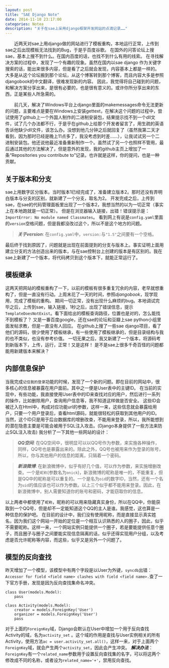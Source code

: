 ```yaml
---
layout: post
title: "SAE Django Note"
date: 2014-11-10 23:17:00
categories: Notea
description: "关于在sae上采用django框架开发网站的点滴记录……"
---
```



&emsp;&emsp;近两天对sae上用django做的网站进行了模板重构，本地运行正常，上传到sae之后出现模板无法找到的Bug，于是乎百度谷歌。
在国外的问答论坛上搜sae，基本上搜不到什么。在国内百度的话，也找不到什么有用的线索。
在寻找解决方案的过程中，发现了一个有趣的现象。虽然在国内以sae django 作为关键字搜索的话，能出来很多内容，但是看了之后就会发现，内容基本上都是一样的。
大多是从这个论坛搬到那个论坛，从这个博客转到那个博客，而且内容大多是参照djangobook的中文翻译，很难发现新的内容。
因此，我觉得将自己碰到的问题，和解决方案分享出来，是很有必要的，也是很有意义的。或许你所分享出来的东西，正是某些人所急需的。


&emsp;&emsp;前几天，解决了Windows平台上django里面的makemessages命令无法更新的问题，主要难点是要在Windows上安装gettext，在解决这个问题的过程中，尝试使用了github上一个外国人制作的二进制安装包，结果提示找不到一个dll文件，试了几个办法都不行，于是乎在github上给那个开发者留言了，用生疏的英语告诉他缺少dll文件，该怎么办。没想到他几分钟之后就回复了（虽然我第二天才看到，因为那时已经是晚上11点多了，我没考虑到时差……），让我试试另一个二进制安装包。他还说他最近准备重新制作一个。虽然试了另一个也照样不管用，最后通过其他的方法解决了，但是意外的发现，我的github主页上增加了一条“Repositories you contribute to”记录。也许就是这样，你的提问，也是一种贡献。


## 关于版本和分支

sae上用数字区分版本。当时版本1已经完成了，准备建立版本2。那时还没有弄明白版本与分支的区别，就新建了一个分支，取名为2。
开发完成之后，上传到sae，在sae的代码管理面板里出现了一个版本2，我想当然的以为一切正常（事实上在本地跑就是一切正常）。
但是在浏览器输入链接，出错！错误提示是：`ImportError: No module named Classmates`。
看到网上有说是`config.yaml`里面的`version`空格问题，但是我都没改过这个，所以不是这个地方的问题。

>***关于version***:
>在`config.yaml`中，`version:`与`"1.5"`之间要有一个空格。

最后终于找到原因了，问题就是出现在前面提到的分支与版本上。事实证明上面用建立分支的方法创造出来的版本，与在sae控制台上创建的版本是有区别的。我在sae上新建了一个版本，将代码拷贝到这个版本下，就能正常运行了。


## 模板继承

这两天把网站的模板重构了一下，以前的模板有很多重复冗余的内容，老早就想重构了，但是一直没有行动。上周末花了一天的时间，参照*djangobook*，现学现用，完成了模板的重构。
期间一切正常，没有出现什么麻烦的bug。本地调试完毕之后，上传到sae，输入链接，1秒之后，出现了错误信息，提示`TemplateDoesNotExist`。看下面给出的模板查询路径，位置也是对的，怎么能找不到模板了？
又是一番百度google，还在sae的论坛和豆瓣上sae python小组里面发帖求教，但是一直没有人回应。
在github上搜了一些sae django项目，看了他们的源码，很少使用了模板继承，有一些使用了模板继承的，但是目录结构与我的也不类似，也没有参考价值。
一切无果之后，我又新建了一个版本，将源码考到新版本下，上传，运行，正常！又是这样！
是不是sae上很多千奇百怪的问题都能用新建版本来解决？


## 内部信息保护

当我完成`记住我的登录`功能的时候，发现了一个新的问题。即在目前的网站中，很多核心的信息被暴露在用户面前。其中之一便是User表中的主键ID。
在当前的实现中，有些功能，我直接使用User表中的ID来查找对应的用户，然后进行一系列的操作，比如删除用户，查询用户信息等，我不知道这样做是否安全。
这些ID会被迁入在Html中，构成对应功能url的参数，这样一来，这些信息就会暴露给用户，只要一个用户登录后，查看html源码，就能很轻松的获取到其他用户的ID。
当然，这个ID只是用于后台数据库的增删改查，不能用来登录，所以，我所能想到的潜在隐患主要是可能会被用于SQL注入攻击。(Django本身提供了一些方法来防止SQL注入攻击)
我分析了一下其他一些网站的设计：

>***QQ空间***: 
>在QQ空间中，很明显可以以QQ号作为参数，来实施各种操作，同样，QQ号也是暴露出来的。除此之外，QQ号也被用来作为登录的账号，所以，你与其他用户的信息的距离，只隔着一个密码。

>***新浪微博***:
>在新浪微博中，似乎有好几个值，可以作为参数，来实施增删改查。一个是`昵称`(参数名为`onick`)，新浪微博的昵称是唯一的，不能重复，但是QQ中的昵称是可以重复的。一个是名为`oid`的数字ID，当然，还有一个名为`uid`的值应该也可以作为参数。以上三个似乎都不能用来登录。因此，在新浪微博中，别人需要知道你的账号和密码，才能窃取你的信息。

以上两者中都使用了`昵称`，昵称的可以用来隐藏真实身份，所以在QQ中，你能获取到一个QQ号，但是却不一定能知道这个QQ的主人是谁。我感觉，这也算是一种信息的保护吧。
在目前的设计中，我们没有使用昵称，而是直接显示真实姓名，因为我们这个网站一开始的定位是一个相互认识熟悉的人的圈子，因此，似乎不需要昵称。这样一来，一个网站实例只能提供一个圈子，若是要能提供任意个圈子，而且圈子与圈子之间要能实现信息隔离的话，似乎还得实现用户分组，以及考虑是否允许昵称等内容，而这些，似乎又是另外一个问题了。


## 模型的反向查找

昨天增加了一个模型，该模型中有两个字段是以User为外键，`syncdb`出错：`Accessor for field <field name> clashes with field <field name>.`查了一下官方手册，发现是因为反向查找集命名冲突。

```
class User(models.Model):
    pass

class Activity(models.Model):
    creator = models.ForeignKey('User')
    organizer = models.ForeignKey('User')
    pass
```
对于上面的`ForeignKey`域，Django会默认在User中增加一个用于反向查找Activity的域，名为`activity_set` 。这个域的作用是查找与User实例相关的所有Activity，使用方法`ac = user.activity_set.all()`，这样一来，对于上面两个`ForeignKey`域，就会产生两个`activity_set`，因此会产生冲突。
***解决办法***：`ForeignKey`有一个`related_name`参数用于设置反向查找集的名字，可以将这两个修改成不同的名称，或者设为`related_name='+'`，禁用反向查找。